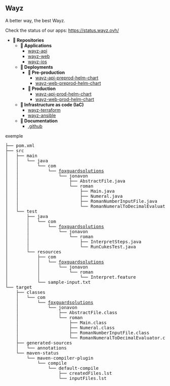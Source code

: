 ## Wayz
A better way, the best Wayz.

Check the status of our apps: https://status.wayz.ovh/

- **📂 Repositories**
  - **📁 Applications**
    - [wayz-api](../../../../wayz-api)
    - [wayz-web](../../../../wayz-web)
    - [wayz-ios](../../../../wayz-ios)
  - **📁 Deployments**
    - **📁 Pre-production**
      - [wayz-api-preprod-helm-chart](../../../../wayz-api-preprod-helm-chart)
      - [wayz-web-preprod-helm-chart](../../../../wayz-web-preprod-helm-chart)
    - **📁 Production**
      - [wayz-api-prod-helm-chart](../../../../wayz-api-prod-helm-chart)
      - [wayz-web-prod-helm-chart](../../../../wayz-web-prod-helm-chart)
  - **📁 Infrastructure as code (IaC)**
    - [wayz-terraform](../../../../wayz-terraform)
    - [wayz-ansible](../../../../wayz-ansible)
  - **📁 Documentation**
    - [.github](../../../../.github)
    
exemple

<pre>
├── pom.xml
├── src
│   ├── main
│   │   └── java
│   │       └── com
│   │           └── <a href="https://example.com">foxguardsolutions</a>
│   │               └── jonavon
│   │                   ├── AbstractFile.java
│   │                   └── roman
│   │                       ├── Main.java
│   │                       ├── Numeral.java
│   │                       ├── RomanNumberInputFile.java
│   │                       └── RomanNumeralToDecimalEvaluator.java
│   └── test
│       ├── java
│       │   └── com
│       │       └── <a href="https://example.com">foxguardsolutions</a>
│       │           └── jonavon
│       │               └── roman
│       │                   ├── InterpretSteps.java
│       │                   └── RunCukesTest.java
│       └── resources
│           ├── com
│           │   └── <a href="https://example.com">foxguardsolutions</a>
│           │       └── jonavon
│           │           └── roman
│           │               └── Interpret.feature
│           └── sample-input.txt
└── target
    ├── classes
    │   └── com
    │       └── <a href="https://example.com">foxguardsolutions</a>
    │           └── jonavon
    │               ├── AbstractFile.class
    │               └── roman
    │                   ├── Main.class
    │                   ├── Numeral.class
    │                   ├── RomanNumberInputFile.class
    │                   └── RomanNumeralToDecimalEvaluator.class
    ├── generated-sources
    │   └── annotations
    └── maven-status
        └── maven-compiler-plugin
            └── compile
                └── default-compile
                    ├── createdFiles.lst
                    └── inputFiles.lst
</pre>

